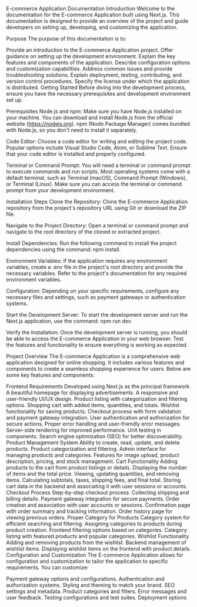 E-commerce Application Documentation
Introduction
Welcome to the documentation for the E-commerce Application built using Next.js. This documentation is designed to provide an overview of the project and guide developers on setting up, developing, and customizing the application.

Purpose
The purpose of this documentation is to:

Provide an introduction to the E-commerce Application project.
Offer guidance on setting up the development environment.
Explain the key features and components of the application.
Describe configuration options and customization capabilities.
Address common issues and provide troubleshooting solutions.
Explain deployment, testing, contributing, and version control procedures.
Specify the license under which the application is distributed.
Getting Started
Before diving into the development process, ensure you have the necessary prerequisites and development environment set up.

Prerequisites
Node.js and npm: Make sure you have Node.js installed on your machine. You can download and install Node.js from the official website (https://nodejs.org). npm (Node Package Manager) comes bundled with Node.js, so you don't need to install it separately.

Code Editor: Choose a code editor for writing and editing the project code. Popular options include Visual Studio Code, Atom, or Sublime Text. Ensure that your code editor is installed and properly configured.

Terminal or Command Prompt: You will need a terminal or command prompt to execute commands and run scripts. Most operating systems come with a default terminal, such as Terminal (macOS), Command Prompt (Windows), or Terminal (Linux). Make sure you can access the terminal or command prompt from your development environment.

Installation Steps
Clone the Repository: Clone the E-commerce Application repository from the project's repository URL using Git or download the ZIP file.

Navigate to the Project Directory: Open a terminal or command prompt and navigate to the root directory of the cloned or extracted project.

Install Dependencies: Run the following command to install the project dependencies using the command: npm install.

Environment Variables: If the application requires any environment variables, create a .env file in the project's root directory and provide the necessary variables. Refer to the project's documentation for any required environment variables.

Configuration: Depending on your specific requirements, configure any necessary files and settings, such as payment gateways or authentication systems.

Start the Development Server: To start the development server and run the Next.js application, use the command: npm run dev.

Verify the Installation: Once the development server is running, you should be able to access the E-commerce Application in your web browser. Test the features and functionality to ensure everything is working as expected.

Project Overview
The E-commerce Application is a comprehensive web application designed for online shopping. It includes various features and components to create a seamless shopping experience for users. Below are some key features and components:

Frontend Requirements
Developed using Next.js as the principal framework.
A beautiful homepage for displaying advertisements.
A responsive and user-friendly UI/UX design.
Product listing with categorization and filtering options.
Shopping cart with added items, quantities, and totals.
Wishlist functionality for saving products.
Checkout process with form validation and payment gateway integration.
User authentication and authorization for secure actions.
Proper error handling and user-friendly error messages.
Server-side rendering for improved performance.
Unit testing in components.
Search engine optimization (SEO) for better discoverability.
Product Management System
Ability to create, read, update, and delete products.
Product categorization and filtering.
Admin interface for managing products and categories.
Features for image upload, product description, pricing, and stock management.
Cart Functionality
Adding products to the cart from product listings or details.
Displaying the number of items and the total price.
Viewing, updating quantities, and removing items.
Calculating subtotals, taxes, shipping fees, and final total.
Storing cart data in the backend and associating it with user sessions or accounts.
Checkout Process
Step-by-step checkout process.
Collecting shipping and billing details.
Payment gateway integration for secure payments.
Order creation and association with user accounts or sessions.
Confirmation page with order summary and tracking information.
Order history page for viewing previous orders.
Proper Category for Products
Category system for efficient searching and filtering.
Assigning categories to products during product creation.
Frontend filtering options based on categories.
Category listing with featured products and popular categories.
Wishlist Functionality
Adding and removing products from the wishlist.
Backend management of wishlist items.
Displaying wishlist items on the frontend with product details.
Configuration and Customization
The E-commerce Application allows for configuration and customization to tailor the application to specific requirements. You can customize:

Payment gateway options and configurations.
Authentication and authorization systems.
Styling and theming to match your brand.
SEO settings and metadata.
Product categories and filters.
Error messages and user feedback.
Testing configurations and test suites.
Deployment options





